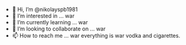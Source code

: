 - 👋 Hi, I’m @nikolayspb1981
- 👀 I’m interested in ... war
- 🌱 I’m currently learning ... war
- 💞️ I’m looking to collaborate on ... war
- 📫 How to reach me ... war
everything is war vodka and cigarettes. 
<!---
nikolayspb1981/nikolayspb1981 is a ✨ special ✨ repository because its `README.md` (this file) appears on your GitHub profile.
You can click the Preview link to take a look at your changes.
--->
